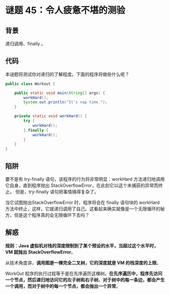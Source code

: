 # 谜题 45：令人疲惫不堪的测验  

## 背景

 递归调用、finally 。

## 代码

本谜题将测试你对递归的了解程度。下面的程序将做些什么呢？  

```java
public class Workout {

    public static void main(String[] args) {
        workHard();
        System.out.println("It's nap time.");
    }

    private static void workHard() {
        try {
            workHard();
        } finally {
            workHard();
        }
    }
}
```

## 陷阱

要不是有 try-finally 语句，该程序的行为将非常明显：workHard 方法递归地调用它自身，直到程序抛出 StackOverflowError，在此刻它以这个未捕获的异常而终止。 但是，try-finally 语句把事情搞得复杂了。

当它试图抛出StackOverflowError 时，程序将会在 finally 语句块的 workHard 方法中终止，这样，它就递归调用了自己。这看起来确实就像是一个无限循环的秘方，但是这个程序真的会无限循环下去吗？    

## 解惑

**规则**：**Java 虚拟机对栈的深度限制到了某个预设的水平，当超过这个水平时，VM 就抛出 StackOverflowError**。  

从技术角度讲，**调用图是一棵完全二叉树，它的深度就是 VM 的栈深度的上限**。

WorkOut 程序的执行过程等于是在先序遍历这棵树。**在先序遍历中，程序先访问一个节点，然后递归地访问它的左子树和右子树**。**对于树中的每一条边，都会产生一个调用，而对于树中的每一个节点，都会抛出一个异常**。  